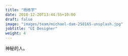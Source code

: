 ```yaml
---
title: "杨栋宇"
date: 2018-12-20T13:44:55+10:00
draft: false
image: "images/team/michael-dam-258165-unsplash.jpg"
jobtitle: "UI Designer"
weight: 4
---
```


神秘的人。
